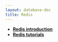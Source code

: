 ```yaml
---
layout: database-doc
title: Redis
---
```


- **[Redis introduction](https://redis.io/docs/about/)**
- **[Redis tutorials](https://www.javatpoint.com/redis-tutorial)**
